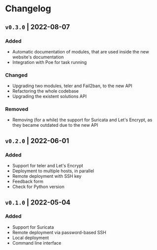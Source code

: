 # Changelog

## `v0.3.0` | 2022-08-07

### Added

- Automatic documentation of modules, that are used inside the new website's documentation
- Integration with Poe for task running

### Changed

- Upgrading two modules, teler and Fail2ban, to the new API
- Refactoring the whole codebase
- Upgrading the existent solutions API

### Removed

- Removing (for a while) the support for Suricata and Let's Encrypt, as they became outdated due to the new API

## `v0.2.0` | 2022-06-01

### Added

- Support for teler and Let's Encrypt
- Deployment to multiple hosts, in parallel
- Remote deployment with SSH key
- Feedback form
- Check for Python version

## `v0.1.0` | 2022-05-04

### Added

- Support for Suricata
- Remote deployment via password-based SSH
- Local deployment
- Command line interface